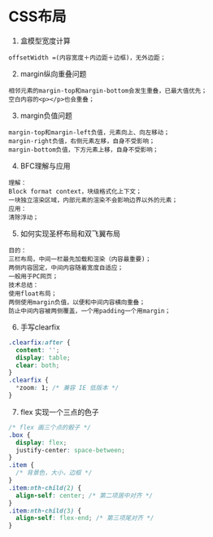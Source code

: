 # CSS布局

1. 盒模型宽度计算

```text
offsetWidth =(内容宽度＋内边距＋边框)，无外边距；
```

2. margin纵向重叠问题

```text
相邻元素的margin-top和margin-bottom会发生重叠，已最大值优先；
空白内容的<p></p>也会重叠；
```

3. margin负值问题

```text
margin-top和margin-left负值，元素向上、向左移动；
margin-right负值，右侧元素左移，自身不受影响；
margin-bottom负值，下方元素上移，自身不受影响；
```

4. BFC理解与应用

```text
理解：
Block format context，块级格式化上下文；
一块独立渲染区域，内部元素的渲染不会影响边界以外的元素；
应用：
清除浮动；
```

5. 如何实现圣杯布局和双飞翼布局

```text
目的：
三栏布局，中间一栏最先加载和渲染（内容最重要)；
两侧内容固定，中间内容随着宽度自适应；
一般用于PC网页；
技术总结：
使用float布局；
两侧使用margin负值，以便和中间内容横向重叠；
防止中间内容被两侧覆盖，一个用padding一个用margin；
```

6. 手写clearfix

```css
.clearfix:after {
  content: '';
  display: table;
  clear: both;
}
.clearfix {
  *zoom: 1; /* 兼容 IE 低版本 */
}
```

7. flex 实现一个三点的色子

```css
/* flex 画三个点的骰子 */
.box {
  display: flex;
  justify-center: space-between;
}
.item {
  /* 背景色，大小，边框 */
}
.item:nth-child(2) {
  align-self: center; /* 第二项居中对齐 */
}
.item:nth-child(3) {
  align-self: flex-end; /* 第三项尾对齐 */
}
```


